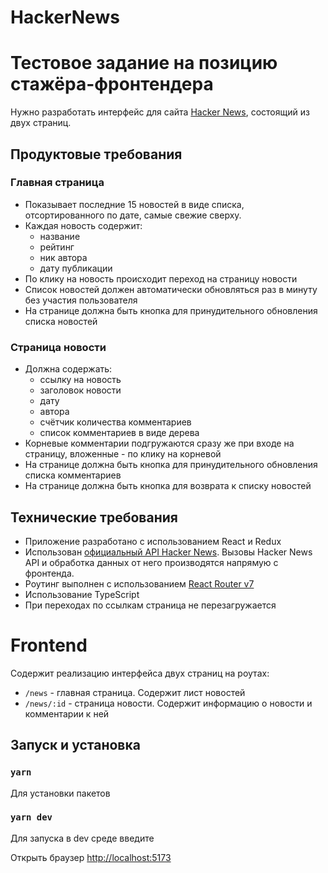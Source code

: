 # HackerNews
# Тестовое задание на позицию стажёра-фронтендера
Нужно разработать интерфейс для сайта [Hacker News](https://news.ycombinator.com/news), состоящий из двух страниц.

## Продуктовые требования
### Главная страница
- Показывает последние 15 новостей в виде списка, отсортированного по дате, самые свежие сверху.
- Каждая новость содержит:
	- название
	- рейтинг
	- ник автора
 	- дату публикации
 - По клику на новость происходит переход на страницу новости
- Список новостей должен автоматически обновляться раз в минуту без участия пользователя
- На странице должна быть кнопка для принудительного обновления списка новостей
### Страница новости
- Должна содержать:	
  - ссылку на новость
  - заголовок новости
  - дату
  - автора
  - счётчик количества комментариев
  - список комментариев в виде дерева
- Корневые комментарии подгружаются сразу же при входе на страницу, вложенные - по клику на корневой
- На странице должна быть кнопка для принудительного обновления списка комментариев
- На странице должна быть кнопка для возврата к списку новостей

## Технические требования

- Приложение разработано с использованием React и Redux
- Использован [официальный API Hacker News](https://github.com/HackerNews/API). Вызовы Hacker News API и обработка данных от него производятся напрямую с фронтенда.
- Роутинг выполнен с использованием [React Router v7](https://github.com/remix-run/react-router/releases/tag/react-router%407.1.1)
- Использование TypeScript
- При переходах по ссылкам страница не перезагружается


# Frontend

Содержит реализацию интерфейса двух страниц на роутах:

- `/news` - главная страница. Содержит лист новостей
- `/news/:id` - страница новости. Содержит информацию о новости и комментарии к ней

## Запуск и установка

### `yarn`
Для установки пакетов

### `yarn dev`
Для запуска в dev среде введите

Открыть браузер [http://localhost:5173](http://localhost:5173)

